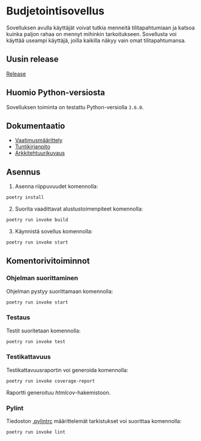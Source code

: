 # Budjetointisovellus

Sovelluksen avulla käyttäjät voivat tutkia menneitä tilitapahtumiaan ja katsoa kuinka paljon rahaa on mennyt mihinkin tarkoitukseen. Sovellusta voi käyttää useampi käyttäjä, joilla kaikilla näkyy vain omat tilitapahtumansa.

## Uusin release

[Release](https://github.com/Siihi/ot-harjoitustyo/releases/tag/viikko6)

## Huomio Python-versiosta

Sovelluksen toiminta on testattu Python-versiolla `3.6.0`.

## Dokumentaatio

* [Vaatimusmäärittely](https://github.com/Siihi/ot-harjoitustyo/blob/master/dokumentaatio/vaatimusmaarittely.md)
* [Tuntikirjanpito](https://github.com/Siihi/ot-harjoitustyo/blob/master/tuntikirjanpito.md)
* [Arkkitehtuurikuvaus](https://github.com/Siihi/ot-harjoitustyo/blob/master/dokumentaatio/arkkitehtuuri.md)

## Asennus

1. Asenna riippuvuudet komennolla:

```bash
poetry install
```

2. Suorita vaadittavat alustustoimenpiteet komennolla:

```bash
poetry run invoke build
```

3. Käynnistä sovellus komennolla:

```bash
poetry run invoke start
```

## Komentorivitoiminnot

### Ohjelman suorittaminen


Ohjelman pystyy suorittamaan komennolla:

```bash
poetry run invoke start
```

### Testaus

Testit suoritetaan komennolla:

```bash
poetry run invoke test
```

### Testikattavuus

Testikattavuusraportin voi generoida komennolla:

```bash
poetry run invoke coverage-report
```

Raportti generoituu _htmlcov_-hakemistoon.

### Pylint

Tiedoston [.pylintrc](https://github.com/Siihi/ot-harjoitustyo/blob/master/.pylintrc) määrittelemät tarkistukset voi suorittaa komennolla:

```bash
poetry run invoke lint
```
